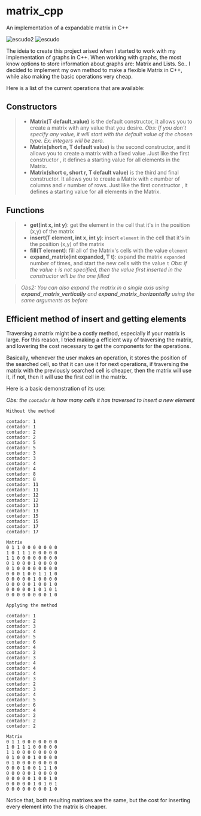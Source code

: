 # matrix_cpp
An implementation of a expandable matrix in C++

![escudo2](https://img.shields.io/badge/license-MIT-green) ![escudo](https://img.shields.io/badge/build-passing-brightgreen)

The ideia to create this project arised when I started to work with my implementation of graphs in C++. When working with graphs,
the most know options to store information about graphs are: Matrix and Lists. So.. I decided to implement my own method to make 
a flexible Matrix in C++, while also making the basic operations very cheap.

Here is a list of the current operations that are available:

## Constructors 

 > * **Matrix(T default_value)** is the default constructor, it allows you to create a matrix with any value that you desire. 
 *Obs: If you don't specify any value, it will start with the default value of the chosen type. Ex: integers will be zero.*
 > * **Matrix(short n, T default value)** is the second constructor, and it allows you to create a matrix with a fixed value
 .Just like the first constructor , it defines a starting value for all elements in the Matrix.
 > *  **Matrix(short c, short r, T default value)** is the third and final constructor. It allows you to create a Matrix with ```c``` number of columns and 
 ```r``` number of rows. Just like the first constructor , it defines a starting value for all elements in the Matrix.

## Functions 

> * **get(int x, int y)**: get the element in the cell that it's in the position (x,y) of the matrix
> * **insert(T element, int x, int y)**: insert ```element``` in the cell that it's in the position (x,y) of the matrix
> * **fill(T element)**: fill all of the Matrix's cells with the value ```element``` 
> * **expand_matrix(int expanded, T t)**: expand the matrix ```expanded``` number of times, and start the new cells with the value ```t```
*Obs: if the value ```t``` is not specified, then the value first inserted in the constructor will be the one filled*

> *Obs2: You can also expand the matrix in a single axis using **expand_matrix_vertically** and **expand_matrix_horizontally** using the same arguments as before*

## Efficient method of insert and getting elements

Traversing a matrix might be a costly method, especially if your matrix is large. For this reason, I tried making a efficient way of traversing the matrix, and lowering the cost necessary to get the components for the operations. 

Basically, whenever the user makes an operation, it stores the position of the searched cell, so that it can use it for next operations, if traversing the matrix with the previously searched cell is cheaper, then the matrix will use it, if not, then it will use the first cell in the matrix.

Here is a basic demonstration of its use:

*Obs: the ```contador``` is how many cells it has traversed to insert a new element*

```
Without the method

contador: 1
contador: 1
contador: 2
contador: 2
contador: 5
contador: 5
contador: 3
contador: 3
contador: 4
contador: 4
contador: 8
contador: 8
contador: 11
contador: 11
contador: 12
contador: 12
contador: 13
contador: 13
contador: 15
contador: 15
contador: 17
contador: 17

Matrix
0 1 1 0 0 0 0 0 0 0 
1 0 1 1 1 0 0 0 0 0 
1 1 0 0 0 0 0 0 0 0 
0 1 0 0 0 1 0 0 0 0 
0 1 0 0 0 0 0 0 0 0 
0 0 0 1 0 0 1 1 1 0 
0 0 0 0 0 1 0 0 0 0 
0 0 0 0 0 1 0 0 1 0 
0 0 0 0 0 1 0 1 0 1 
0 0 0 0 0 0 0 0 1 0 

Applying the method

contador: 1
contador: 2
contador: 3
contador: 4
contador: 5
contador: 6
contador: 4
contador: 2
contador: 3
contador: 4
contador: 4
contador: 4
contador: 3
contador: 2
contador: 3
contador: 4
contador: 5
contador: 6
contador: 4
contador: 2
contador: 2
contador: 2

Matrix
0 1 1 0 0 0 0 0 0 0 
1 0 1 1 1 0 0 0 0 0 
1 1 0 0 0 0 0 0 0 0 
0 1 0 0 0 1 0 0 0 0 
0 1 0 0 0 0 0 0 0 0 
0 0 0 1 0 0 1 1 1 0 
0 0 0 0 0 1 0 0 0 0 
0 0 0 0 0 1 0 0 1 0 
0 0 0 0 0 1 0 1 0 1 
0 0 0 0 0 0 0 0 1 0 
```

Notice that, both resulting matrixes are the same, but the cost for inserting
every element into the matrix is cheaper.
